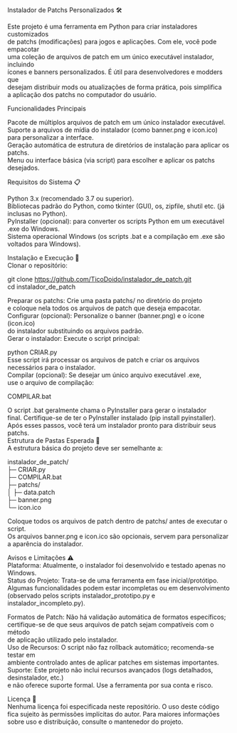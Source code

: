 Instalador de Patchs Personalizados 🛠️  

Este projeto é uma ferramenta em Python para criar instaladores customizados  
de patchs (modificações) para jogos e aplicações. Com ele, você pode empacotar  
uma coleção de arquivos de patch em um único executável instalador, incluindo  
ícones e banners personalizados. É útil para desenvolvedores e modders que  
desejam distribuir mods ou atualizações de forma prática, pois simplifica  
a aplicação dos patchs no computador do usuário.  

Funcionalidades Principais  

Pacote de múltiplos arquivos de patch em um único instalador executável.  
Suporte a arquivos de mídia do instalador (como banner.png e icon.ico)  
para personalizar a interface.  
Geração automática de estrutura de diretórios de instalação para aplicar os patchs.  
Menu ou interface básica (via script) para escolher e aplicar os patchs desejados.  

Requisitos do Sistema 📋  

Python 3.x (recomendado 3.7 ou superior).  
Bibliotecas padrão do Python, como tkinter (GUI), os, zipfile, shutil etc. (já inclusas no Python).  
PyInstaller (opcional): para converter os scripts Python em um executável .exe do Windows.  
Sistema operacional Windows (os scripts .bat e a compilação em .exe são voltados para Windows).  

Instalação e Execução 📝  
Clonar o repositório:  

git clone https://github.com/TicoDoido/instalador_de_patch.git  
cd instalador_de_patch  

Preparar os patchs: Crie uma pasta patchs/ no diretório do projeto  
e coloque nela todos os arquivos de patch que deseja empacotar.  
Configurar (opcional): Personalize o banner (banner.png) e o ícone (icon.ico)  
do instalador substituindo os arquivos padrão.  
Gerar o instalador: Execute o script principal:  

python CRIAR.py  
Esse script irá processar os arquivos de patch e criar os arquivos  
necessários para o instalador.  
Compilar (opcional): Se desejar um único arquivo executável .exe,  
use o arquivo de compilação:  

COMPILAR.bat  

O script .bat geralmente chama o PyInstaller para gerar o instalador  
final. Certifique-se de ter o PyInstaller instalado (pip install pyinstaller).  
Após esses passos, você terá um instalador pronto para distribuir seus patchs.  
Estrutura de Pastas Esperada 📁  
A estrutura básica do projeto deve ser semelhante a:  

instalador_de_patch/  
├─ CRIAR.py  
├─ COMPILAR.bat  
├─ patchs/  
│   ├─ data.patch  
├─ banner.png  
└─ icon.ico  

Coloque todos os arquivos de patch dentro de patchs/ antes de executar o script.  
Os arquivos banner.png e icon.ico são opcionais, servem para personalizar a aparência do instalador.  

Avisos e Limitações ⚠️  
Plataforma: Atualmente, o instalador foi desenvolvido e testado apenas no Windows.  
Status do Projeto: Trata-se de uma ferramenta em fase inicial/protótipo.  
Algumas funcionalidades podem estar incompletas ou em desenvolvimento  
(observado pelos scripts instalador_prototipo.py e instalador_incompleto.py).  

Formatos de Patch: Não há validação automática de formatos específicos;  
certifique-se de que seus arquivos de patch sejam compatíveis com o método  
de aplicação utilizado pelo instalador.  
Uso de Recursos: O script não faz rollback automático; recomenda-se testar em  
ambiente controlado antes de aplicar patches em sistemas importantes.  
Suporte: Este projeto não inclui recursos avançados (logs detalhados, desinstalador, etc.)  
e não oferece suporte formal. Use a ferramenta por sua conta e risco.  

Licença 📄  
Nenhuma licença foi especificada neste repositório. O uso deste código  
fica sujeito às permissões implícitas do autor. Para maiores informações  
sobre uso e distribuição, consulte o mantenedor do projeto.  
